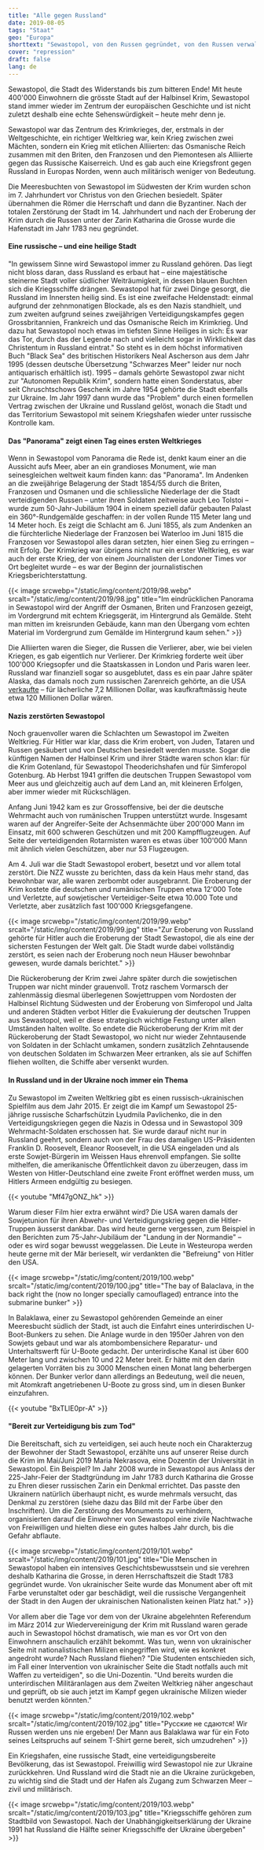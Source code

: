 ```yaml
---
title: "Alle gegen Russland"
date: 2019-08-05
tags: "Staat"
geo: "Europa"
shorttext: "Sewastopol, von den Russen gegründet, von den Russen verwaltet, von den Russen verteidigt. Ein persönlicher Augenschein vor Ort."
cover: "repression"
draft: false
lang: de
---
```


Sewastopol, die Stadt des Widerstands bis zum bitteren Ende! Mit heute 400'000 Einwohnern die grösste Stadt auf der Halbinsel Krim, Sewastopol stand immer wieder im Zentrum der europäischen Geschichte und ist nicht zuletzt deshalb eine echte Sehenswürdigkeit – heute mehr denn je.

Sewastopol war das Zentrum des Krimkrieges, der, erstmals in der Weltgeschichte, ein richtiger Weltkrieg war, kein Krieg zwischen zwei Mächten, sondern ein Krieg mit etlichen Alliierten: das Osmanische Reich zusammen mit den Briten, den Franzosen und den Piemontesen als Alliierte gegen das Russische Kaiserreich. Und es gab auch eine Kriegsfront gegen Russland in Europas Norden, wenn auch militärisch weniger von Bedeutung.

Die Meeresbuchten von Sewastopol im Südwesten der Krim wurden schon im 7. Jahrhundert vor Christus von den Griechen besiedelt. Später übernahmen die Römer die Herrschaft und dann die Byzantiner. Nach der totalen Zerstörung der Stadt im 14. Jahrhundert und nach der Eroberung der Krim durch die Russen unter der Zarin Katharina die Grosse wurde die Hafenstadt im Jahr 1783 neu gegründet.

#### Eine russische – und eine heilige Stadt

"In gewissem Sinne wird Sewastopol immer zu Russland gehören. Das liegt nicht bloss daran, dass Russland es erbaut hat – eine majestätische steinerne Stadt voller südlicher Weiträumigkeit, in dessen blauen Buchten sich die Kriegsschiffe drängen. Sewastopol hat für zwei Dinge gesorgt, die Russland im Innersten heilig sind. Es ist eine zweifache Heldenstadt: einmal aufgrund der zehnmonatigen Blockade, als es den Nazis standhielt, und zum zweiten aufgrund seines zweijährigen Verteidigungskampfes gegen Grossbritannien, Frankreich und das Osmanische Reich im Krimkrieg. Und dazu hat Sewastopol noch etwas im tiefsten Sinne Heiliges in sich: Es war das Tor, durch das der Legende nach und vielleicht sogar in Wirklichkeit das Christentum in Russland eintrat." So steht es in dem höchst informativen Buch "Black Sea" des britischen Historikers Neal Ascherson aus dem Jahr 1995 (dessen deutsche Übersetzung "Schwarzes Meer" leider nur noch antiquarisch erhältlich ist). 1995 – damals gehörte Sewastopol zwar nicht zur "Autonomen Republik Krim", sondern hatte einen Sonderstatus, aber seit Chruschtschows Geschenk im Jahre 1954 gehörte die Stadt ebenfalls zur Ukraine. Im Jahr 1997 dann wurde das "Problem" durch einen formellen Vertrag zwischen der Ukraine und Russland gelöst, wonach die Stadt und das Territorium Sewastopol mit seinem Kriegshafen wieder unter russische Kontrolle kam.

#### Das "Panorama" zeigt einen Tag eines ersten Weltkrieges

Wenn in Sewastopol vom Panorama die Rede ist, denkt kaum einer an die Aussicht aufs Meer, aber an ein grandioses Monument, wie man seinesgleichen weltweit kaum finden kann: das "Panorama". Im Andenken an die zweijährige Belagerung der Stadt 1854/55 durch die Briten, Franzosen und Osmanen und die schliessliche Niederlage der die Stadt verteidigenden Russen – unter ihren Soldaten zeitweise auch Leo Tolstoi – wurde zum 50-Jahr-Jubiläum 1904 in einem speziell dafür gebauten Palast ein 360°-Rundgemälde geschaffen: in der vollen Runde 115 Meter lang und 14 Meter hoch. Es zeigt die Schlacht am 6. Juni 1855, als zum Andenken an die fürchterliche Niederlage der Franzosen bei Waterloo im Juni 1815 die Franzosen vor Sewastopol alles daran setzten, hier einen Sieg zu erringen – mit Erfolg. Der Krimkrieg war übrigens nicht nur ein erster Weltkrieg, es war auch der erste Krieg, der von einem Journalisten der Londoner Times vor Ort begleitet wurde – es war der Beginn der journalistischen Kriegsberichterstattung.

{{< image srcwebp="/static/img/content/2019/98.webp" srcalt="/static/img/content/2019/98.jpg" title="Im eindrücklichen Panorama in Sewastopol wird der Angriff der Osmanen, Briten und Franzosen gezeigt, im Vordergrund mit echtem Kriegsgerät, im Hintergrund als Gemälde. Steht man mitten im kreisrunden Gebäude, kann man den Übergang vom echten Material im Vordergrund zum Gemälde im Hintergrund kaum sehen." >}}

Die Alliierten waren die Sieger, die Russen die Verlierer, aber, wie bei vielen Kriegen, es gab eigentlich nur Verlierer. Der Krimkrieg forderte weit über 100'000 Kriegsopfer und die Staatskassen in London und Paris waren leer. Russland war finanziell sogar so ausgeblutet, dass es ein paar Jahre später Alaska, das damals noch zum russischen Zarenreich gehörte, an die USA [verkaufte](https://www.rbth.com/arts/2014/04/20/why_did_russia_sell_alaska_to_the_united_states_36061.html "Why did Russia sell Alaska to the United States?")  – für lächerliche 7,2 Millionen Dollar, was kaufkraftmässig heute etwa 120 Millionen Dollar wären.

#### Nazis zerstörten Sewastopol

Noch grauenvoller waren die Schlachten um Sewastopol im Zweiten Weltkrieg. Für Hitler war klar, dass die Krim erobert, von Juden, Tataren und Russen gesäubert und von Deutschen besiedelt werden musste. Sogar die künftigen Namen der Halbinsel Krim und ihrer Städte waren schon klar: für die Krim Gotenland, für Sewastopol Theoderichshafen und für Simferopol Gotenburg. Ab Herbst 1941 griffen die deutschen Truppen Sewastopol vom Meer aus und gleichzeitig auch auf dem Land an, mit kleineren Erfolgen, aber immer wieder mit Rückschlägen.

Anfang Juni 1942 kam es zur Grossoffensive, bei der die deutsche Wehrmacht auch von rumänischen Truppen unterstützt wurde. Insgesamt waren auf der Angreifer-Seite der Achsenmächte über 200'000 Mann im Einsatz, mit 600 schweren Geschützen und mit 200 Kampfflugzeugen. Auf Seite der verteidigenden Rotarmisten waren es etwas über 100'000 Mann mit ähnlich vielen Geschützen, aber nur 53 Flugzeugen.

Am 4. Juli war die Stadt Sewastopol erobert, besetzt und vor allem total zerstört. Die NZZ wusste zu berichten, dass da kein Haus mehr stand, das bewohnbar war, alle waren zerbombt oder ausgebrannt. Die Eroberung der Krim kostete die deutschen und rumänischen Truppen etwa 12'000 Tote und Verletzte, auf sowjetischer Verteidiger-Seite etwa 10.000 Tote und Verletzte, aber zusätzlich fast 100'000 Kriegsgefangene.

{{< image srcwebp="/static/img/content/2019/99.webp" srcalt="/static/img/content/2019/99.jpg" title="Zur Eroberung von Russland gehörte für Hitler auch die Eroberung der Stadt Sewastopol, die als eine der sichersten Festungen der Welt galt. Die Stadt wurde dabei vollständig zerstört, es seien nach der Eroberung noch neun Häuser bewohnbar gewesen, wurde damals berichtet." >}}

Die Rückeroberung der Krim zwei Jahre später durch die sowjetischen Truppen war nicht minder grauenvoll. Trotz raschem Vormarsch der zahlenmässig diesmal überlegenen Sowjettruppen vom Nordosten der Halbinsel Richtung Südwesten und der Eroberung von Simferopol und Jalta und anderen Städten verbot Hitler die Evakuierung der deutschen Truppen aus Sewastopol, weil er diese strategisch wichtige Festung unter allen Umständen halten wollte. So endete die Rückeroberung der Krim mit der Rückeroberung der Stadt Sewastopol, wo nicht nur wieder Zehntausende von Soldaten in der Schlacht umkamen, sondern zusätzlich Zehntausende von deutschen Soldaten im Schwarzen Meer ertranken, als sie auf Schiffen fliehen wollten, die Schiffe aber versenkt wurden.

#### In Russland und in der Ukraine noch immer ein Thema

Zu Sewastopol im Zweiten Weltkrieg gibt es einen russisch-ukrainischen Spielfilm aus dem Jahr 2015. Er zeigt die im Kampf um Sewastopol 25-jährige russische Scharfschützin Lyudmila Pavlichenko, die in den Verteidigungskriegen gegen die Nazis in Odessa und in Sewastopol 309 Wehrmacht-Soldaten erschossen hat. Sie wurde darauf nicht nur in Russland geehrt, sondern auch von der Frau des damaligen US-Präsidenten Franklin D. Roosevelt, Eleanor Roosevelt, in die USA eingeladen und als erste Sowjet-Bürgerin im Weissen Haus ehrenvoll empfangen. Sie sollte mithelfen, die amerikanische Öffentlichkeit davon zu überzeugen, dass im Westen von Hitler-Deutschland eine zweite Front eröffnet werden muss, um Hitlers Armeen endgültig zu besiegen.

{{< youtube "Mf47gONZ_hk" >}}

Warum dieser Film hier extra erwähnt wird? Die USA waren damals der Sowjetunion für ihren Abwehr- und Verteidigungskrieg gegen die Hitler-Truppen äusserst dankbar. Das wird heute gerne vergessen, zum Beispiel in den Berichten zum 75-Jahr-Jubiläum der "Landung in der Normandie" – oder es wird sogar bewusst weggelassen. Die Leute in Westeuropa werden heute gerne mit der Mär berieselt, wir verdankten die "Befreiung" von Hitler den USA.

{{< image srcwebp="/static/img/content/2019/100.webp" srcalt="/static/img/content/2019/100.jpg" title="The bay of Balaclava, in the back right the (now no longer specially camouflaged) entrance into the submarine bunker" >}}

In Balaklawa, einer zu Sewastopol gehörenden Gemeinde an einer Meeresbucht südlich der Stadt, ist auch die Einfahrt eines unterirdischen U-Boot-Bunkers zu sehen. Die Anlage wurde in den 1950er Jahren von den Sowjets gebaut und war als atombombensichere Reparatur- und Unterhaltswerft für U-Boote gedacht. Der unterirdische Kanal ist über 600 Meter lang und zwischen 10 und 22 Meter breit. Er hätte mit den darin gelagerten Vorräten bis zu 3000 Menschen einen Monat lang beherbergen können. Der Bunker verlor dann allerdings an Bedeutung, weil die neuen, mit Atomkraft angetriebenen U-Boote zu gross sind, um in diesen Bunker einzufahren.

{{< youtube "BxTLlE0pr-A" >}}

#### "Bereit zur Verteidigung bis zum Tod"

Die Bereitschaft, sich zu verteidigen, sei auch heute noch ein Charakterzug der Bewohner der Stadt Sewastopol, erzählte uns auf unserer Reise durch die Krim im Mai/Juni 2019 Maria Nekrasova, eine Dozentin der Universität in Sewastopol. Ein Beispiel? Im Jahr 2008 wurde in Sewastopol aus Anlass der 225-Jahr-Feier der Stadtgründung im Jahr 1783 durch Katharina die Grosse zu Ehren dieser russischen Zarin ein Denkmal errichtet. Das passte den Ukrainern natürlich überhaupt nicht, es wurde mehrmals versucht, das Denkmal zu zerstören (siehe dazu das Bild mit der Farbe über den Inschriften). Um die Zerstörung des Monuments zu verhindern, organisierten darauf die Einwohner von Sewastopol eine zivile Nachtwache von Freiwilligen und hielten diese ein gutes halbes Jahr durch, bis die Gefahr abflaute.

{{< image srcwebp="/static/img/content/2019/101.webp" srcalt="/static/img/content/2019/101.jpg" title="Die Menschen in Sewastopol haben ein intensives Geschichtsbewusstsein und sie verehren deshalb Katharina die Grosse, in deren Herrschaftszeit die Stadt 1783 gegründet wurde. Von ukrainischer Seite wurde das Monument aber oft mit Farbe verunstaltet oder gar beschädigt, weil die russische Vergangenheit der Stadt in den Augen der ukrainischen Nationalisten keinen Platz hat." >}}

Vor allem aber die Tage vor dem von der Ukraine abgelehnten Referendum im März 2014 zur Wiedervereinigung der Krim mit Russland waren gerade auch in Sewastopol höchst dramatisch, wie man es vor Ort von den Einwohnern anschaulich erzählt bekommt. Was tun, wenn von ukrainischer Seite mit nationalistischen Milizen eingegriffen wird, wie es konkret angedroht wurde? Nach Russland fliehen? "Die Studenten entschieden sich, im Fall einer Intervention von ukrainischer Seite die Stadt notfalls auch mit Waffen zu verteidigen", so die Uni-Dozentin. "Und bereits wurden die unterirdischen Militäranlagen aus dem Zweiten Weltkrieg näher angeschaut und geprüft, ob sie auch jetzt im Kampf gegen ukrainische Milizen wieder benutzt werden könnten."

{{< image srcwebp="/static/img/content/2019/102.webp" srcalt="/static/img/content/2019/102.jpg" title="Русские не сдаются! Wir Russen werden uns nie ergeben! Der Mann aus Balaklawa war für ein Foto seines Leitspruchs auf seinem T-Shirt gerne bereit, sich umzudrehen" >}}

Ein Kriegshafen, eine russische Stadt, eine verteidigungsbereite Bevölkerung, das ist Sewastopol. Freiwillig wird Sewastopol nie zur Ukraine zurückkehren. Und Russland wird die Stadt nie an die Ukraine zurückgeben, zu wichtig sind die Stadt und der Hafen als Zugang zum Schwarzen Meer – zivil und militärisch.

{{< image srcwebp="/static/img/content/2019/103.webp" srcalt="/static/img/content/2019/103.jpg" title="Kriegsschiffe gehören zum Stadtbild von Sewastopol. Nach der Unabhängigkeitserklärung der Ukraine 1991 hat Russland die Hälfte seiner Kriegsschiffe der Ukraine übergeben" >}}

